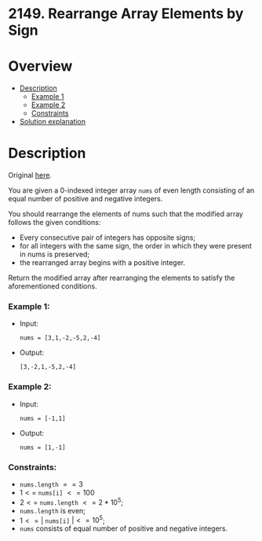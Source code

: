 # 2149. Rearrange Array Elements by Sign

# Overview
- [Description](#description)
  - [Example 1](#example-1)
  - [Example 2](#example-2)
  - [Constraints](#constraints)
- [Solution explanation](#solution-explanation)

# Description
Original [here](https://leetcode.com/problems/rearrange-array-elements-by-sign/description/).

You are given a 0-indexed integer array `nums` of even length consisting of an equal number of positive and negative integers.

You should rearrange the elements of nums such that the modified array follows the given conditions:

- Every consecutive pair of integers has opposite signs;
- for all integers with the same sign, the order in which they were present in nums is preserved;
- the rearranged array begins with a positive integer.

Return the modified array after rearranging the elements to satisfy the aforementioned conditions.

### Example 1:
- Input:
  ```
  nums = [3,1,-2,-5,2,-4]
  ```
  
- Output:
  ```
  [3,-2,1,-5,2,-4]
  ```

### Example 2:
- Input:
  ```
  nums = [-1,1]
  ```
  
- Output:
  ```
  nums = [1,-1]
  ```

### Constraints:
- `nums.length` $== 3$
- $1 <=$ `nums[i]` $<= 100$
- $2 <=$ `nums.length` $<= 2 * 10^5$;
- `nums.length` is even;
- $1 <= |$ `nums[i]` $| <= 10^5$;
- `nums` consists of equal number of positive and negative integers.


